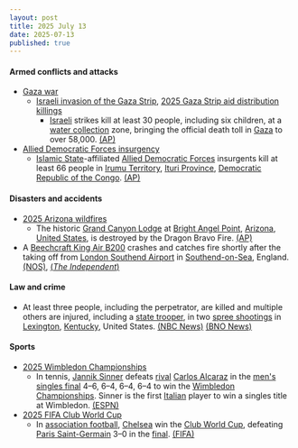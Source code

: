 ```yaml
---
layout: post
title: 2025 July 13
date: 2025-07-13
published: true
---
```



#### Armed conflicts and attacks

* [Gaza war](https://en.wikipedia.org/wiki/Gaza_war "Gaza war")
  * [Israeli invasion of the Gaza Strip](https://en.wikipedia.org/wiki/Israeli_invasion_of_the_Gaza_Strip "Israeli invasion of the Gaza Strip"), [2025 Gaza Strip aid distribution killings](https://en.wikipedia.org/wiki/2025_Gaza_Strip_aid_distribution_killings "2025 Gaza Strip aid distribution killings")
    * [Israeli](https://en.wikipedia.org/wiki/Israel "Israel") strikes kill at least 30 people, including six children, at a [water collection](https://en.wikipedia.org/wiki/Humanitarian_aid_to_Gaza "Humanitarian aid to Gaza") zone, bringing the official death toll in [Gaza](https://en.wikipedia.org/wiki/Gaza_Strip "Gaza Strip") to over 58,000. [(AP)](https://apnews.com/article/israel-gaza-hamas-war-news-07-13-2025-5e76320974342d97f068d0673d2c8847)
* [Allied Democratic Forces insurgency](https://en.wikipedia.org/wiki/Allied_Democratic_Forces_insurgency "Allied Democratic Forces insurgency")
  * [Islamic State](https://en.wikipedia.org/wiki/Islamic_State "Islamic State")-affiliated [Allied Democratic Forces](https://en.wikipedia.org/wiki/Allied_Democratic_Forces "Allied Democratic Forces") insurgents kill at least 66 people in [Irumu Territory](https://en.wikipedia.org/wiki/Irumu_Territory "Irumu Territory"), [Ituri Province](https://en.wikipedia.org/wiki/Ituri_Province "Ituri Province"), [Democratic Republic of the Congo](https://en.wikipedia.org/wiki/Democratic_Republic_of_the_Congo "Democratic Republic of the Congo"). [(AP)](https://apnews.com/article/allied-democratic-forces-congo-attack-irumu-ituri-657034df1abab3f76c1951ad575cf654)

#### Disasters and accidents

* [2025 Arizona wildfires](https://en.wikipedia.org/wiki/2025_Arizona_wildfires "2025 Arizona wildfires")
  * The historic [Grand Canyon Lodge](https://en.wikipedia.org/wiki/Grand_Canyon_Lodge "Grand Canyon Lodge") at [Bright Angel Point](https://en.wikipedia.org/wiki/Bright_Angel_Point "Bright Angel Point"), [Arizona](https://en.wikipedia.org/wiki/Arizona "Arizona"), [United States](https://en.wikipedia.org/wiki/United_States "United States"), is destroyed by the Dragon Bravo Fire. [(AP)](https://apnews.com/article/grand-canyon-wildfire-lodge-north-rim-f3510c22a6fddc9ff1322dbd450aedb8)
* A [Beechcraft King Air B200](https://en.wikipedia.org/wiki/Beechcraft_King_Air_B200 "Beechcraft King Air B200") crashes and catches fire shortly after the taking off from [London Southend Airport](https://en.wikipedia.org/wiki/London_Southend_Airport "London Southend Airport") in [Southend-on-Sea](https://en.wikipedia.org/wiki/Southend-on-Sea "Southend-on-Sea"), England. [(NOS)](https://nos.nl/artikel/2574934-klein-vliegtuig-van-nederlands-bedrijf-neergestort-bij-londen-southend-airport), [(*The Independent*)](https://www.independent.co.uk/news/uk/home-news/southend-airport-plane-crash-victims-latest-updates-b2788176.html)

#### Law and crime

* At least three people, including the perpetrator, are killed and multiple others are injured, including a [state trooper](https://en.wikipedia.org/wiki/Kentucky_State_Police "Kentucky State Police"), in two [spree shootings](https://en.wikipedia.org/wiki/Spree_killer "Spree killer") in [Lexington](https://en.wikipedia.org/wiki/Lexington%2C_Kentucky "Lexington, Kentucky"), [Kentucky](https://en.wikipedia.org/wiki/Kentucky "Kentucky"), United States. [(NBC News)](https://www.nbcnews.com/news/us-news/kentucky-shootings-rcna218553) [(BNO News)](https://bnonews.com/index.php/2025/07/church-shooting-in-lexington-kentucky-kills-2-trooper-among-injured/)

#### Sports

* [2025 Wimbledon Championships](https://en.wikipedia.org/wiki/2025_Wimbledon_Championships "2025 Wimbledon Championships")
  * In tennis, [Jannik Sinner](https://en.wikipedia.org/wiki/Jannik_Sinner "Jannik Sinner") defeats [rival](https://en.wikipedia.org/wiki/Alcaraz%E2%80%93Sinner_rivalry "Alcaraz–Sinner rivalry") [Carlos Alcaraz](https://en.wikipedia.org/wiki/Carlos_Alcaraz "Carlos Alcaraz") in the  [men's singles final](https://en.wikipedia.org/wiki/2025_Wimbledon_Championships_%E2%80%93_Men%27s_singles "2025 Wimbledon Championships – Men's singles") 4–6, 6–4, 6–4, 6–4 to win the [Wimbledon Championships](https://en.wikipedia.org/wiki/Wimbledon_Championships "Wimbledon Championships"). Sinner is the first [Italian](https://en.wikipedia.org/wiki/Tennis_in_Italy "Tennis in Italy") player to win a singles title at Wimbledon. [(ESPN)](https://www.espn.com/tennis/story/_/id/45732583/jannik-sinner-defeats-carlos-alcaraz-rematch-win-wimbledon-2025-men-singles-title)
* [2025 FIFA Club World Cup](https://en.wikipedia.org/wiki/2025_FIFA_Club_World_Cup "2025 FIFA Club World Cup")
  * In [association football](https://en.wikipedia.org/wiki/Association_football "Association football"), [Chelsea](https://en.wikipedia.org/wiki/Chelsea_F.C. "Chelsea F.C.") win the [Club World Cup](https://en.wikipedia.org/wiki/FIFA_Club_World_Cup "FIFA Club World Cup"), defeating [Paris Saint-Germain](https://en.wikipedia.org/wiki/Paris_Saint-Germain_FC "Paris Saint-Germain FC") 3–0 in the [final](https://en.wikipedia.org/wiki/2025_FIFA_Club_World_Cup_final "2025 FIFA Club World Cup final"). [(FIFA)](https://www.fifa.com/en/match-centre/match/10005/289175/289190/400019210)
